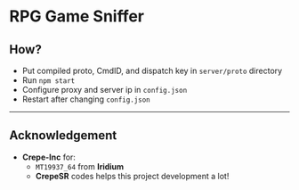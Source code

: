# <b>RPG Game Sniffer</b>

## <b>How?</b>
- Put compiled proto, CmdID, and dispatch key in `server/proto` directory
- Run `npm start`
- Configure proxy and server ip in `config.json`
- Restart after changing `config.json`

-------------

## <b>Acknowledgement</b>
- <b>Crepe-Inc</b> for:
    - `MT19937_64` from <b>Iridium</b>
    - <b>CrepeSR</b> codes helps this project development a lot!
